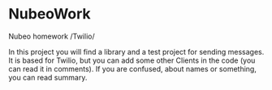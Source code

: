 # NubeoWork
Nubeo homework /Twilio/

In this project you will find a library and a test project for sending messages.
It is based for Twilio, but you can add some other Clients in the code (you can read it in comments).
If you are confused, about names or something, you can read summary.
